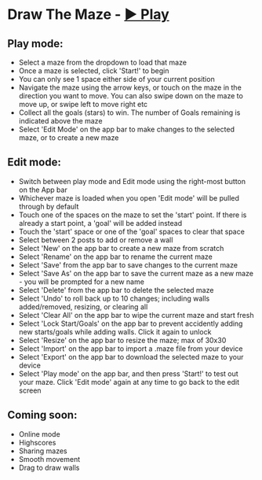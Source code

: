 # Draw The Maze - [▶ Play](https://paulz-nz.github.io/DrawTheMaze/)

## Play mode:

* Select a maze from the dropdown to load that maze
* Once a maze is selected, click 'Start!' to begin
* You can only see 1 space either side of your current position
* Navigate the maze using the arrow keys, or touch on the maze in the direction you want to move. You can also swipe down on the maze to move up, or swipe left to move right etc
* Collect all the goals (stars) to win. The number of Goals remaining is indicated above the maze
* Select 'Edit Mode' on the app bar to make changes to the selected maze, or to create a new maze

## Edit mode:

* Switch between play mode and Edit mode using the right-most button on the App bar
* Whichever maze is loaded when you open 'Edit mode' will be pulled through by default
* Touch one of the spaces on the maze to set the 'start' point. If there is already a start point, a 'goal' will be added instead
* Touch the 'start' space or one of the 'goal' spaces to clear that space
* Select between 2 posts to add or remove a wall
* Select 'New' on the app bar to create a new maze from scratch
* Select 'Rename' on the app bar to rename the current maze
* Select 'Save' from the app bar to save changes to the current maze
* Select 'Save As' on the app bar to save the current maze as a new maze - you will be prompted for a new name
* Select 'Delete' from the app bar to delete the selected maze
* Select 'Undo' to roll back up to 10 changes; including walls added/removed, resizing, or clearing all
* Select 'Clear All' on the app bar to wipe the current maze and start fresh
* Select 'Lock Start/Goals' on the app bar to prevent accidently adding new starts/goals while adding walls. Click it again to unlock
* Select 'Resize' on the app bar to resize the maze; max of 30x30
* Select 'Import' on the app bar to import a .maze file from your device
* Select 'Export' on the app bar to download the selected maze to your device
* Select 'Play mode' on the app bar, and then press 'Start!' to test out your maze. Click 'Edit mode' again at any time to go back to the edit screen

## Coming soon:

* Online mode
* Highscores
* Sharing mazes
* Smooth movement
* Drag to draw walls
